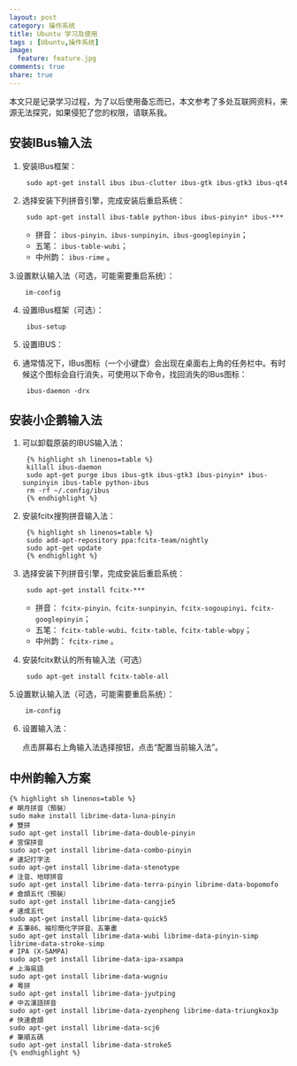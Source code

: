 ```yaml
---
layout: post
category: 操作系统
title: Ubuntu 学习及使用
tags : [Ubuntu,操作系统]
image:
  feature: feature.jpg
comments: true
share: true
---
```


本文只是记录学习过程，为了以后使用备忘而已，本文参考了多处互联网资料，来源无法探究，如果侵犯了您的权限，请联系我。

安装IBus输入法
---------------

1. 安装IBus框架：

        sudo apt-get install ibus ibus-clutter ibus-gtk ibus-gtk3 ibus-qt4

2. 选择安装下列拼音引擎，完成安装后重启系统：

        sudo apt-get install ibus-table python-ibus ibus-pinyin* ibus-***

    *   拼音： `ibus-pinyin、ibus-sunpinyin、ibus-googlepinyin`；
    *   五笔： `ibus-table-wubi`；
    * 中州韵： `ibus-rime` 。

3.设置默认输入法（可选，可能需要重启系统）：

        im-config

4. 设置IBus框架（可选）：

        ibus-setup

5. 设置IBUS：

6. 通常情况下，IBus图标（一个小键盘）会出现在桌面右上角的任务栏中。有时候这个图标会自行消失，可使用以下命令，找回消失的IBus图标：

        ibus-daemon -drx

安装小企鹅输入法
---------------

1. 可以卸载原装的IBUS输入法：

        {% highlight sh linenos=table %}
        killall ibus-daemon
        sudo apt-get purge ibus ibus-gtk ibus-gtk3 ibus-pinyin* ibus-sunpinyin ibus-table python-ibus
        rm -rf ~/.config/ibus
        {% endhighlight %}

2. 安装fcitx搜狗拼音输入法：

        {% highlight sh linenos=table %}
        sudo add-apt-repository ppa:fcitx-team/nightly
        sudo apt-get update
        {% endhighlight %}

3. 选择安装下列拼音引擎，完成安装后重启系统：

        sudo apt-get install fcitx-***

    *   拼音： `fcitx-pinyin、fcitx-sunpinyin、fcitx-sogoupinyi、fcitx-googlepinyin`；
    *   五笔： `fcitx-table-wubi、fcitx-table、fcitx-table-wbpy`；
    * 中州韵： `fcitx-rime` 。

4. 安装fcitx默认的所有输入法（可选）

        sudo apt-get install fcitx-table-all

5.设置默认输入法（可选，可能需要重启系统）：

        im-config

6. 设置输入法：

    点击屏幕右上角输入法选择按钮，点击“配置当前输入法”。

中州韵輸入方案
-------------

    {% highlight sh linenos=table %}
    # 朙月拼音（預裝）
    sudo make install librime-data-luna-pinyin
    # 雙拼
    sudo apt-get install librime-data-double-pinyin
    # 宮保拼音
    sudo apt-get install librime-data-combo-pinyin
    # 速記打字法
    sudo apt-get install librime-data-stenotype
    # 注音、地球拼音
    sudo apt-get install librime-data-terra-pinyin librime-data-bopomofo
    # 倉頡五代（預裝）
    sudo apt-get install librime-data-cangjie5
    # 速成五代
    sudo apt-get install librime-data-quick5
    # 五筆86、袖珍簡化字拼音、五筆畫
    sudo apt-get install librime-data-wubi librime-data-pinyin-simp librime-data-stroke-simp
    # IPA (X-SAMPA)
    sudo apt-get install librime-data-ipa-xsampa
    # 上海吳語
    sudo apt-get install librime-data-wugniu
    # 粵拼
    sudo apt-get install librime-data-jyutping
    # 中古漢語拼音
    sudo apt-get install librime-data-zyenpheng librime-data-triungkox3p
    # 快速倉頡
    sudo apt-get install librime-data-scj6
    # 筆順五碼
    sudo apt-get install librime-data-stroke5
    {% endhighlight %}
